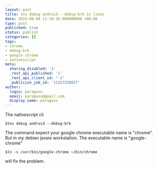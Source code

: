 ```yaml
---
layout: post
title: tns debug android --debug-brk in linux
date: 2015-06-04 11:10:26.000000000 +08:00
type: post
published: true
status: publish
categories: []
tags:
- chrome
- debug-brk
- google chrome
- nativescript
meta:
  sharing_disabled: '1'
  _rest_api_published: '1'
  _rest_api_client_id: "-1"
  _publicize_job_id: '11327250927'
author:
  login: paragasu
  email: paragasu@gmail.com
  display_name: paragasu
---
```

The nativescript cli

    $tns debug android --debug-brk

The command expect your google chrome executable name is "chrome".  
But in my debian jessie workstation. The executable name is "google-chrome"

    $ln -s /usr/bin/google-chrome ~/bin/chrome

will fix the problem.



